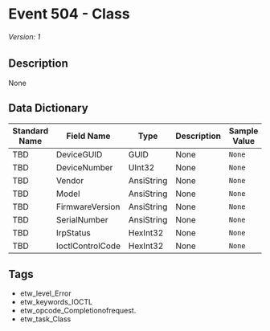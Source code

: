# Event 504 - Class
###### Version: 1

## Description
None

## Data Dictionary
|Standard Name|Field Name|Type|Description|Sample Value|
|---|---|---|---|---|
|TBD|DeviceGUID|GUID|None|`None`|
|TBD|DeviceNumber|UInt32|None|`None`|
|TBD|Vendor|AnsiString|None|`None`|
|TBD|Model|AnsiString|None|`None`|
|TBD|FirmwareVersion|AnsiString|None|`None`|
|TBD|SerialNumber|AnsiString|None|`None`|
|TBD|IrpStatus|HexInt32|None|`None`|
|TBD|IoctlControlCode|HexInt32|None|`None`|

## Tags
* etw_level_Error
* etw_keywords_IOCTL
* etw_opcode_Completionofrequest.
* etw_task_Class